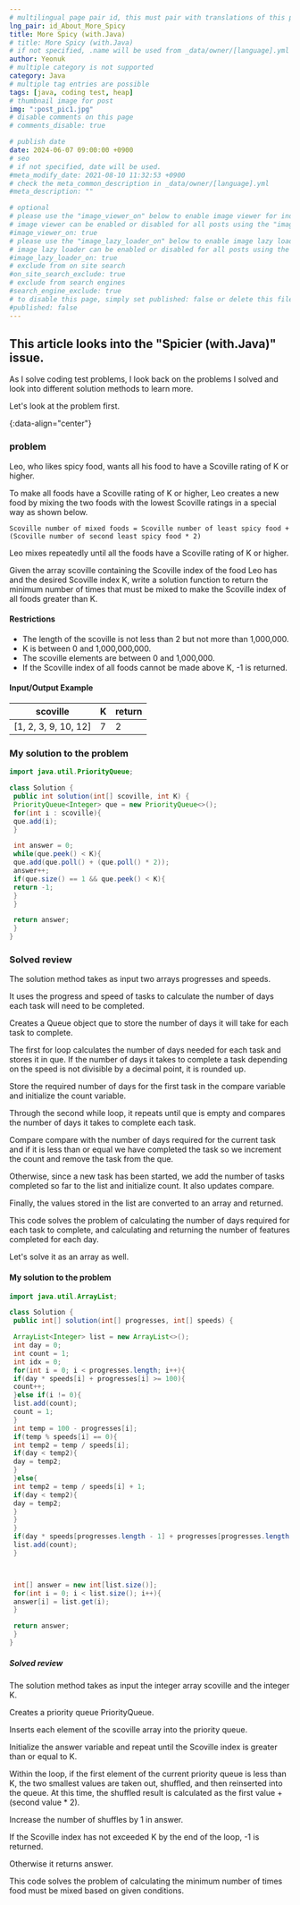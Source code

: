 ```yaml
---
# multilingual page pair id, this must pair with translations of this page. (This name must be unique)
lng_pair: id_About_More_Spicy
title: More Spicy (with.Java)
# title: More Spicy (with.Java)
# if not specified, .name will be used from _data/owner/[language].yml
author: Yeonuk
# multiple category is not supported
category: Java
# multiple tag entries are possible
tags: [java, coding test, heap]
# thumbnail image for post
img: ":post_pic1.jpg"
# disable comments on this page
# comments_disable: true

# publish date
date: 2024-06-07 09:00:00 +0900
# seo
# if not specified, date will be used.
#meta_modify_date: 2021-08-10 11:32:53 +0900
# check the meta_common_description in _data/owner/[language].yml
#meta_description: ""

# optional
# please use the "image_viewer_on" below to enable image viewer for individual pages or posts (_posts/ or [language]/_posts folders).
# image viewer can be enabled or disabled for all posts using the "image_viewer_posts: true" setting in _data/conf/main.yml.
#image_viewer_on: true
# please use the "image_lazy_loader_on" below to enable image lazy loader for individual pages or posts (_posts/ or [language]/_posts folders).
# image lazy loader can be enabled or disabled for all posts using the "image_lazy_loader_posts: true" setting in _data/conf/main.yml.
#image_lazy_loader_on: true
# exclude from on site search
#on_site_search_exclude: true
# exclude from search engines
#search_engine_exclude: true
# to disable this page, simply set published: false or delete this file
#published: false
---
```


<!-- outline-start -->

## This article looks into the "Spicier (with.Java)" issue.

As I solve coding test problems, I look back on the problems I solved and look into different solution methods to learn more.

Let's look at the problem first.

{:data-align="center"}

<!-- outline-end -->

### problem

Leo, who likes spicy food, wants all his food to have a Scoville rating of K or higher.

To make all foods have a Scoville rating of K or higher, Leo creates a new food by mixing the two foods with the lowest Scoville ratings in a special way as shown below.

`Scoville number of mixed foods = Scoville number of least spicy food + (Scoville number of second least spicy food * 2)`

Leo mixes repeatedly until all the foods have a Scoville rating of K or higher.

Given the array scoville containing the Scoville index of the food Leo has and the desired Scoville index K, write a solution function to return the minimum number of times that must be mixed to make the Scoville index of all foods greater than K.

#### Restrictions

- The length of the scoville is not less than 2 but not more than 1,000,000.
- K is between 0 and 1,000,000,000.
- The scoville elements are between 0 and 1,000,000.
- If the Scoville index of all foods cannot be made above K, -1 is returned.

#### Input/Output Example

<!--
| lines | result |
| ------------------------- | ------ |
| [[0, 1], [2, 5], [3, 9]] | 2 |
| [[-1, 1], [1, 3], [3, 9]] | 0 |
| [[0, 5], [3, 9], [1, 10]] | 8 | -->

| scoville             | K   | return |
| -------------------- | --- | ------ |
| [1, 2, 3, 9, 10, 12] | 7   | 2      |

### My solution to the problem

```java
import java.util.PriorityQueue;

class Solution {
 public int solution(int[] scoville, int K) {
 PriorityQueue<Integer> que = new PriorityQueue<>();
 for(int i : scoville){
 que.add(i);
 }

 int answer = 0;
 while(que.peek() < K){
 que.add(que.poll() + (que.poll() * 2));
 answer++;
 if(que.size() == 1 && que.peek() < K){
 return -1;
 }
 }

 return answer;
 }
}
```

### Solved review

The solution method takes as input two arrays progresses and speeds.

It uses the progress and speed of tasks to calculate the number of days each task will need to be completed.

Creates a Queue<Integer> object que to store the number of days it will take for each task to complete.

The first for loop calculates the number of days needed for each task and stores it in que. If the number of days it takes to complete a task depending on the speed is not divisible by a decimal point, it is rounded up.

Store the required number of days for the first task in the compare variable and initialize the count variable.

Through the second while loop, it repeats until que is empty and compares the number of days it takes to complete each task.

Compare compare with the number of days required for the current task and if it is less than or equal we have completed the task so we increment the count and remove the task from the que.

Otherwise, since a new task has been started, we add the number of tasks completed so far to the list and initialize count. It also updates compare.

Finally, the values ​​stored in the list are converted to an array and returned.

This code solves the problem of calculating the number of days required for each task to complete, and calculating and returning the number of features completed for each day.

Let's solve it as an array as well.

#### My solution to the problem

```java
import java.util.ArrayList;

class Solution {
 public int[] solution(int[] progresses, int[] speeds) {

 ArrayList<Integer> list = new ArrayList<>();
 int day = 0;
 int count = 1;
 int idx = 0;
 for(int i = 0; i < progresses.length; i++){
 if(day * speeds[i] + progresses[i] >= 100){
 count++;
 }else if(i != 0){
 list.add(count);
 count = 1;
 }
 int temp = 100 - progresses[i];
 if(temp % speeds[i] == 0){
 int temp2 = temp / speeds[i];
 if(day < temp2){
 day = temp2;
 }
 }else{
 int temp2 = temp / speeds[i] + 1;
 if(day < temp2){
 day = temp2;
 }
 }
 }
 if(day * speeds[progresses.length - 1] + progresses[progresses.length - 1] >= 100){
 list.add(count);
 }



 int[] answer = new int[list.size()];
 for(int i = 0; i < list.size(); i++){
 answer[i] = list.get(i);
 }

 return answer;
 }
}
```

##### Solved review

The solution method takes as input the integer array scoville and the integer K.

Creates a priority queue PriorityQueue<Integer>.

Inserts each element of the scoville array into the priority queue.

Initialize the answer variable and repeat until the Scoville index is greater than or equal to K.

Within the loop, if the first element of the current priority queue is less than K, the two smallest values ​​are taken out, shuffled, and then reinserted into the queue. At this time, the shuffled result is calculated as the first value + (second value \* 2).

Increase the number of shuffles by 1 in answer.

If the Scoville index has not exceeded K by the end of the loop, -1 is returned.

Otherwise it returns answer.

This code solves the problem of calculating the minimum number of times food must be mixed based on given conditions.
